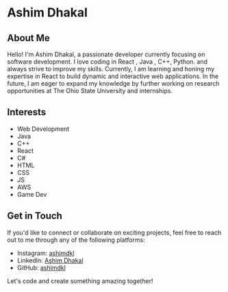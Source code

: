 # Ashim Dhakal

## About Me

Hello! I'm Ashim Dhakal, a passionate developer currently focusing on software development. I love coding in React , Java , C++, Python. and always strive to improve my skills. Currently, I am learning and honing my expertise in React to build dynamic and interactive web applications. In the future, I am eager to expand my knowledge by further working on research opportunities at The Ohio State University and internships. 

## Interests

- Web Development
- Java
- C++
- React
- C#
- HTML
- CSS
- JS
- AWS
- Game Dev

## Get in Touch

If you'd like to connect or collaborate on exciting projects, feel free to reach out to me through any of the following platforms:

- Instagram: [ashimdkl](https://www.instagram.com/ashimdkl/)
- LinkedIn: [Ashim Dhakal](https://www.linkedin.com/in/ashim-dhakal-678016259/)
- GitHub: [ashimdkl](https://github.com/ashimdkl)

Let's code and create something amazing together!

